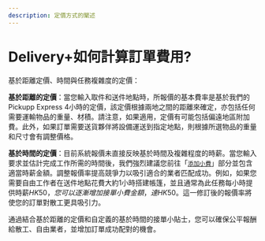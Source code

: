 ```yaml
---
description: 定價方式的闡述
---
```


# Delivery+如何計算訂單費用?

基於距離定價、時間與任務複雜度的定價：

**基於距離的定價**：當您輸入取件和送件地點時，所報價的基本費率是基於我們的Pickupp Express 4小時的定價，該定價根據兩地之間的距離來確定，亦包括任何需要運輸物品的重量、材積。請注意，如果適用，定價有可能包括偏遠地區附加費。此外，如果訂單需要送貨夥伴將設備運送到指定地點，則根據所選物品的重量和尺寸會有調整價格。

**基於時間的定價**：目前系統報價未直接反映基於時間及複雜程度的時薪。當您輸入要求並估計完成工作所需的時間後，我們強烈建議您前往「[`添加小費`](tian-jia-xiao-fei-yi-jia-kuai-pei-dui-song-huo-huo-ban.md)」部分並包含適當時薪金額。調整報價率提高競爭力以吸引適合的業者匹配成功。例如，如果您需要自由工作者在送件地點花費大約1小時搭建帳篷，並且通常為此任務每小時提供時薪$HK50，您可以逐漸增加接單小費金額，達HK$50。這一修訂後的報價率將使您的訂單對散工更具吸引力。

通過結合基於距離的定價和自定義的基於時間的接單小貼士，您可以確保公平報酬給散工、自由業者，並增加訂單成功配對的機會。
